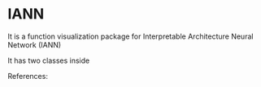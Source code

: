 # IANN
It is a function visualization package for Interpretable Architecture Neural Network (IANN)

It has two classes inside

References:

